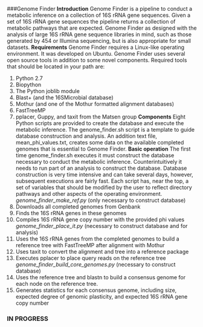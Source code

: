 ﻿###Genome Finder
**Introduction**
Genome Finder is a pipeline to conduct a metabolic inference on a collection of 16S rRNA gene sequences.  Given a set of 16S rRNA gene sequences the pipeline returns a collection of metabolic pathways that are expected.  Genome Finder as designed with the analysis of large 16S rRNA gene sequence libraries in mind, such as those generated by 454 or Illumina sequencing, but is also appropriate for small datasets.
**Requirements**
Genome Finder requires a Linux-like operating environment.  It was developed on Ubuntu.  Genome Finder uses several open source tools in addition to some novel components.  Required tools that should be located in your path are:
1.  Python 2.7
2. Biopython
3. The Python joblib module
4. Blast+ (and the 16SMicrobial database)
5. Mothur (and one of the Mothur formatted alignment databases)
6. FastTreeMP
7. pplacer, Guppy, and taxit from the Matsen group
**Components**
Eight Python scripts are provided to create the database and execute the metabolic inference.  The genome_finder.sh script is a template to guide database construction and analysis.  An addition text file, mean_phi_values.txt, creates some data on the available completed genomes that is essential to Genome Finder.
**Basic operation**
The first time genome_finder.sh executes it must construct the database necessary to conduct the metabolic inference.  Counterintuitively it needs to run part of an analysis to construct the database.  Database construction is very time intensive and can take several days, however, subsequent executions are fairly fast.
Each script has, near the top, a set of variables that should be modified by the user to reflect directory pathways and other aspects of the operating environment.
*genome_finder_make_ref.py* (only necessary to construct database)
1.  Downloads all completed genomes from Genbank
2. Finds the 16S rRNA genes in these genomes
3. Compiles 16S rRNA gene copy number with the provided phi values
*genome_finder_place_it.py* (necessary to construct database and for analysis)
1.  Uses the 16S rRNA genes from the completed genomes to build a reference tree with FastTreeMP after alignment with Mothur
2. Uses taxit to convert the alignment and tree into a reference package
3. Executes pplacer to place query reads on the reference tree
*genome_finder_build_core_genomes.py* (necessary to construct database)
1.  Uses the reference tree and blastn to build a consensus genome for each node on the reference tree.
2. Generates statistics for each consensus genome, including size, expected degree of genomic plasticity, and expected 16S rRNA gene copy number

### IN PROGRESS

